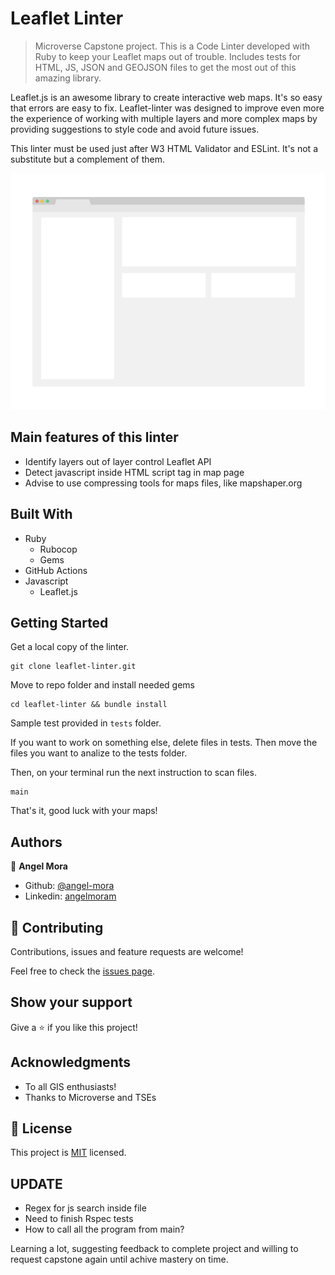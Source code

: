 # Leaflet Linter

> Microverse Capstone project. This is a Code Linter developed with Ruby to keep your Leaflet maps out of trouble. Includes tests for HTML, JS, JSON and GEOJSON files to get the most out of this amazing library.

Leaflet.js is an awesome library to create interactive web maps. It's so easy that errors are easy to fix. Leaflet-linter was designed to improve even more the experience of working with multiple layers and more complex maps by providing suggestions to style code and avoid future issues.

This linter must be used just after W3 HTML Validator and ESLint. It's not a substitute but a complement of them.

![Leaflet Linter in action](./app_screenshot.png)

## Main features of this linter

- Identify layers out of layer control Leaflet API
- Detect javascript inside HTML script tag in map page
- Advise to use compressing tools for maps files, like mapshaper.org

## Built With

- Ruby
    - Rubocop
    - Gems
- GitHub Actions
- Javascript
    - Leaflet.js

## Getting Started

Get a local copy of the linter.

```
git clone leaflet-linter.git
```

Move to repo folder and install needed gems

```
cd leaflet-linter && bundle install
```

Sample test provided in ```tests``` folder.

If you want to work on something else, delete files in tests. Then move the files you want to analize to the tests folder.

Then, on your terminal run the next instruction to scan files.

```
main
```

That's it, good luck with your maps!

## Authors

👤 **Angel Mora**

- Github: [@angel-mora](https://github.com/angel-mora)
- Linkedin: [angelmoram](https://linkedin.com/angelmoram)

## 🤝 Contributing

Contributions, issues and feature requests are welcome!

Feel free to check the [issues page](issues/).

## Show your support

Give a ⭐️ if you like this project!

## Acknowledgments

- To all GIS enthusiasts!
- Thanks to Microverse and TSEs

## 📝 License

This project is [MIT](lic.url) licensed.

## UPDATE

- Regex for js search inside file
- Need to finish Rspec tests
- How to call all the program from main?

Learning a lot, suggesting feedback to complete project and willing to request capstone again until achive mastery on time.
